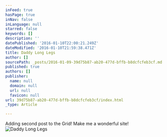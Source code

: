 ```yaml
---
inFeed: true
hasPage: true
inNav: false
inLanguage: null
starred: false
keywords: []
description: ''
datePublished: '2016-01-10T22:00:21.249Z'
dateModified: '2016-01-10T21:59:38.471Z'
title: Daddy Long Legs
author: []
sourcePath: _posts/2016-01-09-39d75b87-ab20-477d-bffb-b8dcfcfeb3cf.md
published: true
authors: []
publisher:
  name: null
  domain: null
  url: null
  favicon: null
url: 39d75b87-ab20-477d-bffb-b8dcfcfeb3cf/index.html
_type: Article

---
```

Adding second post to the Grid! Make me a wonderful site!
![Daddy Long Legs](https://s3-us-west-2.amazonaws.com/the-grid-img/p/0ce3a4ec26f85ad070758e540bac5a72fa022ff1.jpg)